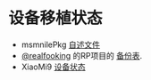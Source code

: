 # 设备移植状态
  - msmnilePkg [自述文件](https://github.com/woa-msmnile/msmnilePkg#target-list)
  - [@realfooking](https://t.me/realfooking) 的RP项目的 [备份表](https://docs.google.com/spreadsheets/d/1oUuZ4VeFS1Lz59oMmt0uTAT6-sXvckPn9W2ELrDLQVs/edit#gid=469450067).
  - XiaoMi9 [设备状态](https://github.com/qaz6750/XiaoMi9-Drivers/blob/main/Status.md)